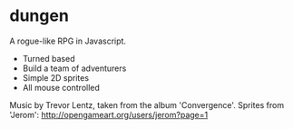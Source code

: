 # dungen

A rogue-like RPG in Javascript.
- Turned based
- Build a team of adventurers
- Simple 2D sprites
- All mouse controlled

Music by Trevor Lentz, taken from the album 'Convergence'.
Sprites from 'Jerom': http://opengameart.org/users/jerom?page=1
